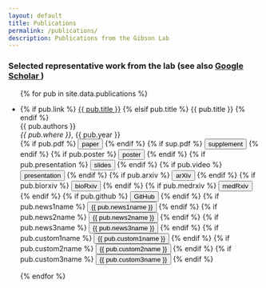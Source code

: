 ```yaml
---
layout: default
title: Publications
permalink: /publications/
description: Publications from the Gibson Lab
---
```

### Selected representative work from the lab (see also <a href="https://scholar.google.com/citations?user=epg4RggAAAAJ&hl=en"><i class="fa fa-graduation-cap"></i> Google Scholar </a>)

<ul>
{% for pub in site.data.publications %}
<li> <p>
{% if pub.link %} <a href="{{ pub.link }}">{{ pub.title }}</a>
{% elsif pub.title %} {{ pub.title }}
{% endif %}
<br>
{{ pub.authors }} <br>
<i>{{ pub.where }}</i>, {{ pub.year }} <br>
{% if pub.pdf %} <button name="button" onclick="window.location.href='{{ pub.pdf }}'"><i class="far fa-file-pdf"></i> paper</button> {% endif %}
{% if sup.pdf %} <button name="button" onclick="window.location.href='{{ sup.pdf }}'"><i class="far fa-file-pdf"></i> supplement</button> {% endif %}
{% if pub.poster %} <button name="button" onclick="window.location.href='{{ pub.poster }}'"><i class="far fa-file-pdf"></i> poster</button> {% endif %}
{% if pub.presentation %} <button name="button" onclick="window.location.href='{{ pub.presentation }}'"><i class="far fa-file-pdf"></i> slides</button> {% endif %}
{% if pub.video %} <button name="button" onclick="window.location.href='{{ pub.video }}'"><i class="fas fa-video"></i> presentation</button> {% endif %}
{% if pub.arxiv %} <button name="button" onclick="window.location.href='{{ pub.arxiv }}'">arXiv</button> {% endif %}
{% if pub.biorxiv %} <button name="button" onclick="window.location.href='{{ pub.biorxiv }}'">bioRxiv</button> {% endif %}
{% if pub.medrxiv %} <button name="button" onclick="window.location.href='{{ pub.medrxiv }}'">medRxiv</button> {% endif %}
{% if pub.github %} <button name="button" onclick="window.location.href='{{ pub.github }}'"><i class="fab fa-github"></i> GitHub</button> {% endif %}
{% if pub.news1name %} <button name="button" onclick="window.location.href='{{ pub.news1link }}'"><i class="far fa-newspaper"></i> {{ pub.news1name }}</button> {% endif %}
{% if pub.news2name %} <button name="button" onclick="window.location.href='{{ pub.news2link }}'"><i class="far fa-newspaper"></i> {{ pub.news2name }}</button> {% endif %}
{% if pub.news3name %} <button name="button" onclick="window.location.href='{{ pub.news3link }}'"><i class="far fa-newspaper"></i> {{ pub.news3name }}</button> {% endif %}
{% if pub.custom1name %} <button name="button" onclick="window.location.href='{{ pub.custom1link }}'">{{ pub.custom1name }}</button> {% endif %}
{% if pub.custom2name %} <button name="button" onclick="window.location.href='{{ pub.custom2link }}'">{{ pub.custom2name }}</button> {% endif %}
{% if pub.custom3name %} <button name="button" onclick="window.location.href='{{ pub.custom3link }}'">{{ pub.custom3name }}</button> {% endif %}

 </p>
</li>
{% endfor %}
</ul>
